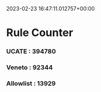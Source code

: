 2023-02-23 16:47:11.012757+00:00
# Rule Counter 
 ### UCATE : 394780

 ### Veneto : 92344

 ### Allowlist : 13929